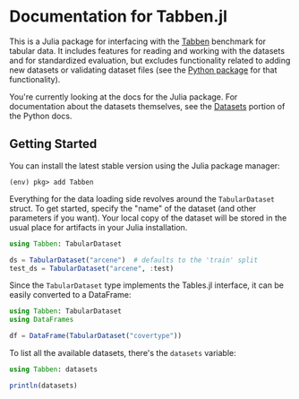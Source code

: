 # Documentation for Tabben.jl

This is a Julia package for interfacing with the [Tabben](https://www.tabben.org/) benchmark for tabular data. It includes features for reading and working with the datasets and for standardized evaluation, but excludes functionality related to adding new datasets or validating dataset files (see the [Python package](https://umd-otb.github.io/OpenTabularDataBenchmark/) for that functionality).

You're currently looking at the docs for the Julia package. For documentation about the datasets themselves, see the [Datasets](https://umd-otb.github.io/OpenTabularDataBenchmark/datasets/) portion of the Python docs.

## Getting Started

You can install the latest stable version using the Julia package manager: 
```julia-pkg
(env) pkg> add Tabben
```

Everything for the data loading side revolves around the `TabularDataset` struct. To get started, specify the "name" of the dataset (and other parameters if you want). Your local copy of the dataset will be stored in the usual place for artifacts in your Julia installation.
```julia
using Tabben: TabularDataset

ds = TabularDataset("arcene")  # defaults to the 'train' split
test_ds = TabularDataset("arcene", :test)
```

Since the `TabularDataset` type implements the Tables.jl interface, it can be easily converted to a DataFrame:
```julia
using Tabben: TabularDataset
using DataFrames

df = DataFrame(TabularDataset("covertype"))
```

To list all the available datasets, there's the `datasets` variable:
```julia
using Tabben: datasets

println(datasets)
```
